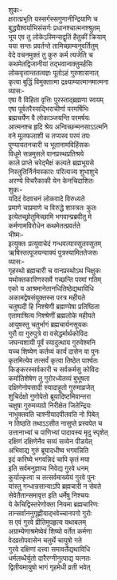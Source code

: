 शुकः-   
क्षरात्प्रभृति यस्सर्गस्सगुणानीन्द्रियाणि च  
बुद्ध्यैश्वर्याभिसंसर्गः प्रधानश्चात्मनश्श्रुतम्  
भूय एव तु लोकेऽस्मिन्सद्वृतिं हैतुकीं क्रियाम्  
यया सन्तः प्रवर्तन्ते तामिच्छाम्यनुवर्तितुम्  
वेदे वचनमुक्तं तु कुरु कर्म त्यजेति च  
कथमेतद्विजानीयां तद्भवान्वक्तुमर्हसि  
लोकवृत्तान्ततत्वज्ञः पूतोऽहं गुरुशासनात्  
कृत्वा बुद्धिं विमुक्तात्मा द्रक्ष्याम्यात्मानमात्मना  
व्यासः-   
एषा वै विहिता वृत्तिः पुरस्ताद्ब्रह्मणा स्वयम्  
एषा पूर्वतरैस्सद्भिराचीर्णा परमर्षिभिः  
ब्रह्मचर्येण वै लोकाञ्जयन्ति परमर्षयः  
आत्मनश्च हृदि श्रेय अन्विच्छन्मनसाऽऽत्मनि  
वने मूलफलाशी च तप्यस्व परमं तपः  
पुण्यायतनचारी च भूतानामविहिंसकः  
विधूमे सन्नमुसले वानप्रस्थप्रतिश्रये  
काले प्राप्ते चरेद्भैक्षं कल्पते ब्रह्मभूयसे  
निस्तुतिर्निर्नमस्कारः परित्यज्य शुभाशुभे  
अरण्ये विचरैकाकी येन केनचिदाशितः  
शुकः-   
यदिदं वेदवचनं लोकवादे विरुध्यते  
प्रमाणे चाप्रमाणे च विरुद्धे शास्त्रतः कुतः  
इत्येतच्छ्रोतुमिच्छामि भगवान्प्रब्रवीतु मे  
कर्मणामविरोधेन कथमेतत्प्रवर्तते  
भीष्मः-   
इत्युक्तः प्रत्युवाचेदं गन्धवत्यास्सुतस्सुतम्  
ऋषिस्तत्पूजयन्वाक्यं पुत्रस्यामिततेजसः  
व्यासः-   
गृहस्थो ब्रह्मचारी च वानप्रस्थोऽथ भिक्षुकः  
यथोक्तकारिणस्सर्वे गच्छन्ति परमां गतिम्  
एको य आश्रमानेतानधितिष्ठेद्यथाविधि  
अकामद्वेषसंयुक्तस्स परत्र महीयते  
चतुष्पदी हि निश्श्रेणी ब्रह्मण्येषा प्रतिष्ठिता  
एतामाश्रित्य निश्श्रेणीं ब्रह्मलोके महीयते  
आयुषस्तु चतुर्भागं ब्रह्मचार्यनसूयकः  
गुरौ वा गुरुपुत्रे वा वसेद्धर्मार्थकोविदः  
जघन्यशायी पूर्वं स्यादुत्थाय गुरुवेश्मनि  
यच्च शिष्येण कर्तव्यं कार्यं दासेन वा पुनः  
कृतमित्येव तत्सर्वं कृत्वा तिष्ठेत पार्श्वतः  
किङ्करस्सर्वकारी च सर्वकर्मसु कोविदः  
कर्मातिशेषेण तु गुरोरध्येतव्यं बुभूषता  
दक्षिणेनोपसादी स्यादाहूतो गुरुमाव्रजेत्  
शुचिर्दक्षो गुणोपेतो ब्रूयादिष्टमिवान्तरा  
चक्षुषा गुरुमव्यग्रो निरीक्षेत जितेन्द्रियः  
नाभुक्तवति चाश्नीयादपीतवति नो पिबेत्  
न तिष्ठति तथाऽऽसीत नासुप्ते प्रस्वपेत च  
उत्तानाभ्यां च पाणिभ्यां पादावस्य मृदु स्पृशेत्  
दक्षिणं दक्षिणेनैव सव्यं सव्येन पीडयेत्  
अभिवाद्य गुरुं ब्रूयादधीष्व भगवन्निति  
इदं करिष्ये भगवन्निदं चापि कृतं मया  
इति सर्वमनुज्ञाप्य निवेद्य गुरवे धनम्  
कुर्यात्कृत्वा च तत्सर्वमाख्येयं गुरवे पुनः  
यांस्तु गन्धान्रसान्वाऽपि ब्रह्मचारी न सेवते  
सेवेतैतान्समावृत्त इति धर्मेषु निश्चयः  
ये केचिद्विस्तरेणोक्ता नियमा ब्रह्मचारिणः  
तान्सर्वाननुगृह्णीयाद्भवेच्चानपगो गुरोः  
स एवं गुरवे प्रीतिमुपहृत्य यथाबलम्  
अग्राम्येणाश्रमेष्वेवं शिष्यो वर्तेत कर्मणा  
वेदव्रतोपवासेन चतुर्थे चायुषो गते  
गुरवे दक्षिणां दत्त्वा समावर्तेद्यथाविधि  
धर्मलब्धैर्युतो दारैरग्नीनुत्पाद्य यत्नतः  
द्वितीयमायुषो भागं गृहमेधी व्रती भवेत्   

